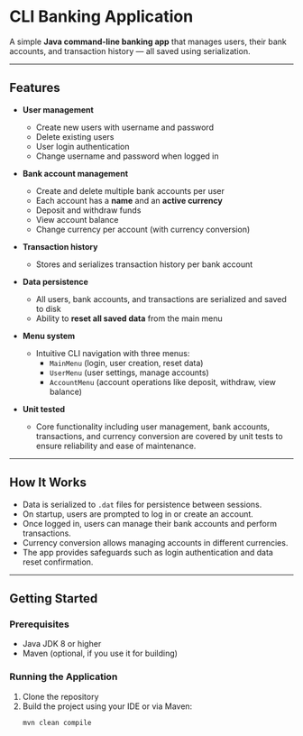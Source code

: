 # CLI Banking Application

A simple **Java command-line banking app** that manages users, their bank accounts, and transaction history — all saved using serialization.

---

## Features

- **User management**
    - Create new users with username and password
    - Delete existing users
    - User login authentication
    - Change username and password when logged in

- **Bank account management**
    - Create and delete multiple bank accounts per user
    - Each account has a **name** and an **active currency**
    - Deposit and withdraw funds
    - View account balance
    - Change currency per account (with currency conversion)

- **Transaction history**
    - Stores and serializes transaction history per bank account

- **Data persistence**
    - All users, bank accounts, and transactions are serialized and saved to disk
    - Ability to **reset all saved data** from the main menu

- **Menu system**
    - Intuitive CLI navigation with three menus:
        - `MainMenu` (login, user creation, reset data)
        - `UserMenu` (user settings, manage accounts)
        - `AccountMenu` (account operations like deposit, withdraw, view balance)

- **Unit tested**
    - Core functionality including user management, bank accounts, transactions, and currency conversion are covered by unit tests to ensure reliability and ease of maintenance.

---

## How It Works

- Data is serialized to `.dat` files for persistence between sessions.
- On startup, users are prompted to log in or create an account.
- Once logged in, users can manage their bank accounts and perform transactions.
- Currency conversion allows managing accounts in different currencies.
- The app provides safeguards such as login authentication and data reset confirmation.

---

## Getting Started

### Prerequisites

- Java JDK 8 or higher
- Maven (optional, if you use it for building)

### Running the Application

1. Clone the repository
2. Build the project using your IDE or via Maven:
   ```bash
   mvn clean compile
